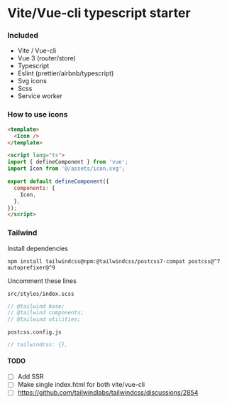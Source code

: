 # Vite/Vue-cli typescript starter


### Included
- Vite / Vue-cli
- Vue 3 (router/store)
- Typescript
- Eslint (prettier/airbnb/typescript)
- Svg icons
- Scss
- Service worker


### How to use icons
```html
<template>
  <Icon />
</template>

<script lang="ts">
import { defineComponent } from 'vue';
import Icon from '@/assets/icon.svg';

export default defineComponent({
  components: {
    Icon,
  },
});
</script>
```


### Tailwind

Install dependencies
```
npm install tailwindcss@npm:@tailwindcss/postcss7-compat postcss@^7 autoprefixer@^9
```

Uncomment these lines

`src/styles/index.scss`
```scss
// @tailwind base;
// @tailwind components;
// @tailwind utilities;
```

`postcss.config.js`
```js
// tailwindcss: {},
```



#### TODO
- [ ] Add SSR
- [ ] Make single index.html for both vite/vue-cli
- [ ] https://github.com/tailwindlabs/tailwindcss/discussions/2854
